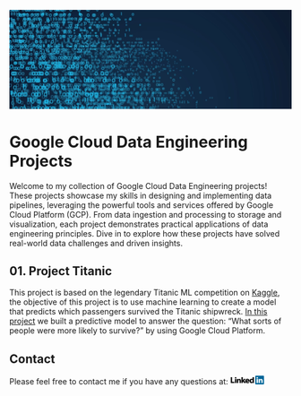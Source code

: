 ![Banner](https://github.com/Aazimindxb/AzimAnsari/blob/main/GCP-Data-Engineering-Projects/Blog_Banner.png)

# Google Cloud Data Engineering Projects
Welcome to my collection of Google Cloud Data Engineering projects! These projects showcase my skills in designing and implementing data pipelines, leveraging the powerful tools and services offered by Google Cloud Platform (GCP). From data ingestion and processing to storage and visualization, each project demonstrates practical applications of data engineering principles. Dive in to explore how these projects have solved real-world data challenges and driven insights.

## 01. Project Titanic
This project is based on the legendary Titanic ML competition on [Kaggle](https://www.kaggle.com/competitions/titanic/overview), the objective of this project is to use machine learning to create a model that predicts which passengers survived the Titanic shipwreck. [In this project](Project-Titanic) we built a predictive model to answer the question: “What sorts of people were more likely to survive?” by using Google Cloud Platform. 





## Contact

Please feel free to contact me if you have any questions at: <a href="https://ae.linkedin.com/in/aazim-ansari">
    <img src="https://github.com/Aazimindxb/AzimAnsari/blob/main/GCP-Data-Engineering-Projects/LinkedIn_Logo.png" alt="LinkedIn" width="60">
</a>
